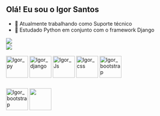 ## Olá! Eu sou o Igor Santos

- 🔭 Atualmente trabalhando como Suporte técnico
- 🌱 Estudado Python em conjunto com o framework Django


<div>
    <a href="https://github.com/igorsantos8888">
    <img align="center" src="https://github-readme-stats.vercel.app/api/?username=igorsantos8888&&show_icons=true&theme=dark&include_all_commit=true" />
  </a><br>
  <a href="https://github.com/anuraghazra/convoychat">
    <img align="center" src="https://github-readme-stats.vercel.app/api/top-langs/?username=igorsantos8888&theme=dark&layout=compact&langs_count=16" />
  </a>
</div>

<div style="display: inline_block"><br>
  <img align="center" alt="Igor_py" height="60" width="60" src="https://img.icons8.com/dusk/128/000000/python.png">
  <img align="center" alt="Igor_django" height="60" width="60" src="https://img.icons8.com/color/144/000000/django.png">
  <img align="center" alt="Igor_Js" height="60" width="60" src="https://img.icons8.com/dusk/128/000000/javascript.png">
  <img align="center" alt="Igor_css" height="60" width="60" src="https://img.icons8.com/dusk/128/000000/css3.png">
  <img align="center" alt="Igor_bootstrap" height="60" width="60" src="https://img.icons8.com/color/144/000000/bootstrap.png">
</div>

##

<div>
  <a href="https://www.linkedin.com/in/igor-santos-a22569140/" target="_blank"><img align="center" alt="Igor_bootstrap" height="60" width="60" src="https://img.icons8.com/office/160/000000/linkedin.png" target="_blank"></a>
  <a href="mailto:igorsantos888@gmail.com" target="_blank"><img align="center" height="60" width="60" src="https://img.icons8.com/dusk/64/000000/gmail-login.png" target="_blank"></a>
</div>
